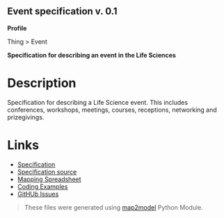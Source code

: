## Event specification v. 0.1 

**Profile** 

Thing > Event

**Specification for describing an event in the Life Sciences** 

# Description 
Specification for describing a Life Science event. This includes conferences, workshops, meetings, courses, receptions, networking and prizegivings.         
# Links 
- [Specification](http://bioschemas.org/bsc_specs/Event/)
- [Specification source](../Event.html)
- [Mapping Spreadsheet](https://docs.google.com/spreadsheets/d/1cTMY96E5azi346CA4lRHWh7ZMMcJBeK41nVBRLKhEm0/edit?usp=drivesdk)
- [Coding Examples](https://github.com/BioSchemas/specifications/tree/master/Event/examples)
- [GitHUb Issues](https://github.com/BioSchemas/bioschemas/labels/type%3A%20Event)
> These files were generated using [map2model](https://github.com/BioSchemas/map2model) Python Module.